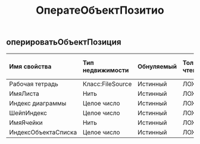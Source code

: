 ﻿---
title: ОператеОбъектПозитио
second_title: Aspose.Cells Cloud Documen
type: docs
url: /ru/specification/model/operateobjectposition/
description: "Aspose.Cells Спецификация облачной модели: OperateObjectPosition. Легко обрабатывайте Excel и другие документы электронных таблиц с помощью таких функций, как открытие, создание, редактирование, разделение, слияние, сравнение и преобразование."
weight: 50
---
## **оперироватьОбъектПозиция**

 

| Имя свойства| Тип недвижимости| Обнуляемый| Только чтение| Значение по умолчанию| Описание|
|:- |:- |:- |:- |:- |:- |
| Рабочая тетрадь| Класс:FileSource| Истинный| ЛОЖЬ|||
| ИмяЛиста| Нить| Истинный| ЛОЖЬ|||
| Индекс диаграммы| Целое число| Истинный| ЛОЖЬ|||
| ШейпИндекс| Целое число| Истинный| ЛОЖЬ|||
| ИмяЯчейки| Нить| Истинный| ЛОЖЬ|||
| ИндексОбъектаСписка| Целое число| Истинный| ЛОЖЬ|||

